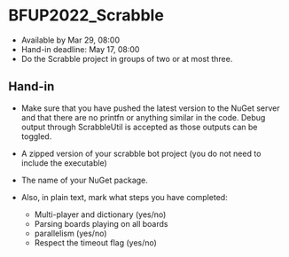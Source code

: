 # BFUP2022_Scrabble

- Available by Mar 29, 08:00
- Hand-in deadline: May 17, 08:00
- Do the Scrabble project in groups of two or at most three.

## Hand-in

- Make sure that you have pushed the latest version to the NuGet server and that there are no printfn or anything similar in the code. Debug output through ScrabbleUtil is accepted as those outputs can be toggled.

- A zipped version of your scrabble bot project (you do not need to include the executable)
- The name of your NuGet package.
- Also, in plain text, mark what steps you have completed:
  - Multi-player and dictionary (yes/no)
  - Parsing boards playing on all boards
  - parallelism (yes/no)
  - Respect the timeout flag (yes/no)
